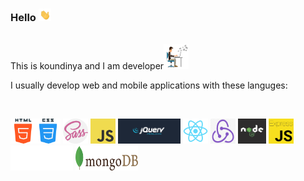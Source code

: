 ### Hello <img src="images\HI.gif" alt="Hi" width="20" height="20">
<br>
This is koundinya and I am developer<img src="images\Developer.gif" alt="Developer"  width="40" height="40">

I usually develop web and mobile applications with these languges:

<!-- ! languages I'm good in  -->
<br>

<img src="./images/HTML.png" alt="HTML" width="40" height="40"><img src="./images/CSS.png" alt="HTML" width="40" height="40"> 
<img src="./images/SASS.png" alt="HTML" width="40" height="40"> 
<img src="./images/JavaScript.png" alt="HTML" width="40" height="40"> 
<img src="./images/JQUERY.png" alt="HTML" width="100" height="40"> 
<img src="./images/REACT.png" alt="HTML" width="40" height="40"> 
<img src="./images/REDUX.png" alt="HTML" width="40" height="40"> 
<img src="./images/NODE.png" alt="HTML" width="45" height="40"> 
<img src="./images/EXPRESS.png" alt="HTML" width="40" height="40"> 
<img src="./images/FASTIFY.png" alt="HTML" width="100" height="40"> 
<img src="./images/MONGODB.png" alt="HTML" width="100" height="40"> 
